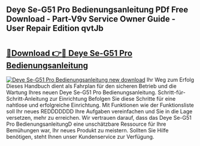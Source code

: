 ## Deye Se-G51 Pro Bedienungsanleitung PDf Free Download - Part-V9v Service Owner Guide - User Repair Edition qvtJb

# <h2><a href="http://df1fbqy.blite.top/?on=Deye+Se-G51+Pro+Bedienungsanleitung">🔗Download 👉🔴 Deye Se-G51 Pro Bedienungsanleitung</a></h2>

[![Deye Se-G51 Pro Bedienungsanleitung new download](https://i.imgur.com/lujVjoI.png)](http://df1fbqy.blite.top/?on=Deye+Se-G51+Pro+Bedienungsanleitung)
Ihr Weg zum Erfolg Dieses Handbuch dient als Fahrplan für den sicheren Betrieb und die Wartung Ihres neuen Deye Se-G51 Pro Bedienungsanleitung. Schritt-für-Schritt-Anleitung zur Einrichtung Befolgen Sie diese Schritte für eine nahtlose und erfolgreiche Einrichtung. Mit Funktionen wie der Funktionsliste soll Ihr neues REDDDDDDD Ihre Aufgaben vereinfachen und Sie in die Lage versetzen, mehr zu erreichen. Wir vertrauen darauf, dass das Deye Se-G51 Pro BedienungsanleitungD eine unschätzbare Ressource für Ihre Bemühungen war, Ihr neues Produkt zu meistern. Sollten Sie Hilfe benötigen, steht Ihnen unser Kundenservice zur Verfügung.
